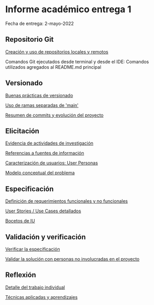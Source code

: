 # Informe académico entrega 1
Fecha de entrega: 2-mayo-2022

## Repositorio Git

[Creación y uso de repositorios locales y remotos](https://github.com/juanmolinolo/molinolo-bervejillo-perrier)

Comandos Git ejecutados desde terminal y desde el IDE: Comandos utilizados agregados al README.md principal

## Versionado

[Buenas prácticas de versionado](https://github.com/juanmolinolo/molinolo-bervejillo-perrier/network)

[Uso de ramas separadas de 'main'](https://github.com/juanmolinolo/molinolo-bervejillo-perrier/branches)

[Resumen de commits y evolución del proyecto](https://github.com/juanmolinolo/molinolo-bervejillo-perrier/pulse)

## Elicitación

[Evidencia de actividades de investigación](investigacion\elicitacion\investigacion.md)

[Referencias a fuentes de información](investigacion\elicitacion\investigacion.md)

[Caracterización de usuarios: User Personas](investigacion\elicitacion\usuarios.md)

[Modelo conceptual del problema](investigacion\elicitacion\modelo_conceptual.jpeg)

## Especificación

[Definición de requerimientos funcionales y no funcionales](investigacion\especificacion\requisitos.md)

[User Stories / Use Cases detallados](investigacion\especificacion\casos_de_uso.md)

[Bocetos de IU](bocetos_iu)

## Validación y verificación

[Verificar la especificación](validacion_verificacion\verificacion.md)

[Validar la solución con personas no involucradas en el proyecto](validacion_verificacion\validacion_solucion.md)

## Reflexión

[Detalle del trabajo individual](reflexiones)

[Técnicas aplicadas y aprendizajes](reflexiones)



